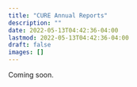 ```yaml
---
title: "CURE Annual Reports"
description: ""
date: 2022-05-13T04:42:36-04:00
lastmod: 2022-05-13T04:42:36-04:00
draft: false
images: []
---
```


Coming soon.
